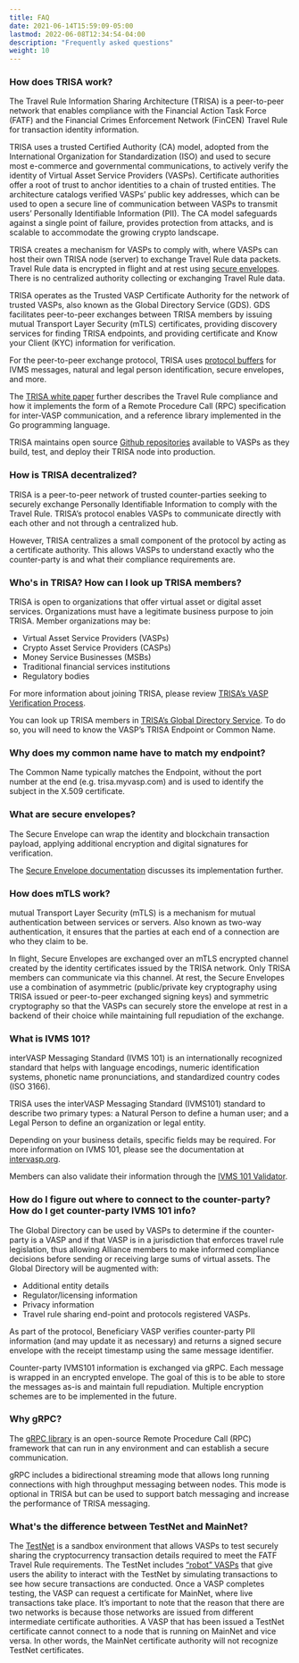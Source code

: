 ```yaml
---
title: FAQ
date: 2021-06-14T15:59:09-05:00
lastmod: 2022-06-08T12:34:54-04:00
description: "Frequently asked questions"
weight: 10
---
```


 
### How does TRISA work?
The Travel Rule Information Sharing Architecture (TRISA) is a peer-to-peer network that enables compliance with the Financial Action Task Force (FATF) and the Financial Crimes Enforcement Network (FinCEN) Travel Rule for transaction identity information.
 
TRISA uses a trusted Certified Authority (CA) model, adopted from the International Organization for Standardization (ISO) and used to secure most e-commerce and governmental communications, to actively verify the identity of Virtual Asset Service Providers (VASPs). Certificate authorities offer a root of trust to anchor identities to a chain of trusted entities. The architecture catalogs verified VASPs’ public key addresses, which can be used to open a secure line of communication between VASPs to transmit users’ Personally Identifiable Information (PII). The CA model safeguards against a single point of failure, provides protection from attacks, and is scalable to accommodate the growing crypto landscape.
 
TRISA creates a mechanism for VASPs to comply with, where VASPs can host their own TRISA node (server) to exchange Travel Rule data packets. Travel Rule data is encrypted in flight and at rest using [secure envelopes](https://www.trisa.io/wp-content/uploads/2022/03/Secure-Envelopes.png). There is no centralized authority collecting or exchanging Travel Rule data.
 
TRISA operates as the Trusted VASP Certificate Authority for the network of trusted VASPs, also known as the Global Directory Service (GDS). GDS facilitates peer-to-peer exchanges between TRISA members by issuing mutual Transport Layer Security (mTLS) certificates, providing discovery services for finding TRISA endpoints, and providing certificate and Know your Client (KYC) information for verification.
 
For the peer-to-peer exchange protocol, TRISA uses [protocol buffers](https://github.com/trisacrypto/trisa/blob/main/proto/trisa/data/generic/v1beta1/transaction.proto) for IVMS messages, natural and legal person identification, secure envelopes, and more.
 
The [TRISA white paper](https://www.trisa.io/trisa-whitepaper/) further describes the Travel Rule compliance and how it implements the form of a Remote Procedure Call (RPC) specification for inter-VASP communication, and a reference library implemented in the Go programming language.
 
TRISA maintains open source [Github repositories](https://github.com/trisacrypto) available to VASPs as they build, test, and deploy their TRISA node into production.
 
### How is TRISA decentralized?
TRISA is a peer-to-peer network of trusted counter-parties seeking to securely exchange Personally Identifiable Information to comply with the Travel Rule. TRISA’s protocol enables VASPs to communicate directly with each other and not through a centralized hub.
 
However, TRISA centralizes a small component of the protocol by acting as a certificate authority. This allows VASPs to understand exactly who the counter-party is and what their compliance requirements are.
 
### Who's in TRISA? How can I look up TRISA members?
TRISA is open to organizations that offer virtual asset or digital asset services. Organizations must have a legitimate business purpose to join TRISA. Member organizations may be:
- Virtual Asset Service Providers (VASPs)
- Crypto Asset Service Providers (CASPs)
- Money Service Businesses (MSBs)
- Traditional financial services institutions
- Regulatory bodies
 
For more information about joining TRISA, please review [TRISA’s VASP Verification Process](https://vaspdirectory.net/getting-started).
 
You can look up TRISA members in [TRISA’s Global Directory Service](https://vaspdirectory.net/). To do so, you will need to know the VASP’s TRISA Endpoint or Common Name.
 
### Why does my common name have to match my endpoint?
The Common Name typically matches the Endpoint, without the port number at the end (e.g. trisa.myvasp.com) and is used to identify the subject in the X.509 certificate.
 
### What are secure envelopes?
The Secure Envelope can wrap the identity and blockchain transaction payload, applying additional encryption and digital signatures for verification.
 
The [Secure Envelope documentation](https://trisa.dev/secure-envelopes/) discusses its implementation further.
 
### How does mTLS work?
mutual Transport Layer Security (mTLS) is a mechanism for mutual authentication between services or servers. Also known as two-way authentication, it ensures that the parties at each end of a connection are who they claim to be.
 
In flight, Secure Envelopes are exchanged over an mTLS encrypted channel created by the identity certificates issued by the TRISA network. Only TRISA members can communicate via this channel. At rest, the Secure Envelopes use a combination of asymmetric (public/private key cryptography using TRISA issued or peer-to-peer exchanged signing keys) and symmetric cryptography so that the VASPs can securely store the envelope at rest in a backend of their choice while maintaining full repudiation of the exchange.
 
### What is IVMS 101?
interVASP Messaging Standard (IVMS 101) is an internationally recognized standard that helps with language encodings, numeric identification systems, phonetic name pronunciations, and standardized country codes (ISO 3166).
 
TRISA uses the interVASP Messaging Standard (IVMS101) standard to describe two primary types: a Natural Person to define a human user; and a Legal Person to define an organization or legal entity.
 
Depending on your business details, specific fields may be required. For more information on IVMS 101, please see the documentation at [intervasp.org](https://intervasp.org/).
 
Members can also validate their information through the [IVMS 101 Validator](https://ivmsvalidator.com/).
 
### How do I figure out where to connect to the counter-party? How do I get counter-party IVMS 101 info?
The Global Directory can be used by VASPs to determine if the counter-party is a VASP and if that VASP is in a jurisdiction that enforces travel rule legislation, thus allowing Alliance members to make informed compliance decisions before sending or receiving large sums of virtual assets. The Global Directory will be augmented with:
- Additional entity details
- Regulator/licensing information
- Privacy information
- Travel rule sharing end-point and protocols registered VASPs.
 
As part of the protocol, Beneficiary VASP verifies counter-party PII information (and may update it as necessary) and returns a signed secure envelope with the receipt timestamp using the same message identifier.
 
Counter-party IVMS101 information is exchanged via gRPC. Each message is wrapped in an encrypted envelope. The goal of this is to be able to store the messages as-is and maintain full repudiation. Multiple encryption schemes are to be implemented in the future.
 
### Why gRPC?
The [gRPC library](https://grpc.io/docs/) is an open-source Remote Procedure Call (RPC) framework that can run in any environment and can establish a secure communication.
 
gRPC includes a bidirectional streaming mode that allows long running connections with high throughput messaging between nodes. This mode is optional in TRISA but can be used to support batch messaging and increase the performance of TRISA messaging.
 
### What's the difference between TestNet and MainNet?
The [TestNet](https://trisa.dev/testnet/) is a sandbox environment that allows VASPs to test securely sharing the cryptocurrency transaction details required to meet the FATF Travel Rule requirements. The TestNet includes [“robot” VASPs](http://localhost:1313/testnet/rvasps/) that give users the ability to interact with the TestNet by simulating transactions to see how secure transactions are conducted. Once a VASP completes testing, the VASP can request a certificate for MainNet, where live transactions take place. It’s important to note that the reason that there are two networks is because those networks are issued from different intermediate certificate authorities. A VASP that has been issued a TestNet certificate cannot connect to a node that is running on MainNet and vice versa. In other words, the MainNet certificate authority will not recognize TestNet certificates.
